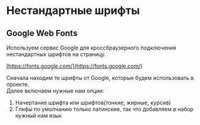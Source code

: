 # Нестандартные шрифты

## Google Web Fonts

 Используем сервис Google для кроссбраузерного подключения нестандартных шрифтов на страницу.

[https://fonts.google.com/](https://fonts.google.com/)

 Сначала находим те шрифты от Google, которые будем использовать в проекте.   
Далее включаем нужные нам опции:

1. Начертание шрифта или шрифтов\(тонкие, жирные, курсив\)
2. Глифы по умолчанию только латинские, так что добавляем в набор нужный нам язык





